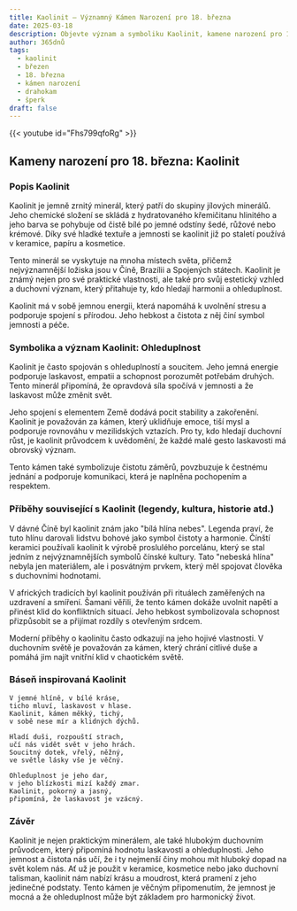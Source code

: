 ```yaml
---
title: Kaolinit – Významný Kámen Narození pro 18. března
date: 2025-03-18
description: Objevte význam a symboliku Kaolinit, kamene narození pro 18. března, který symbolizuje Ohleduplnost. Přečtěte si legendy a inspirující příběhy.
author: 365dnů
tags:
  - kaolinit
  - březen
  - 18. března
  - kámen narození
  - drahokam
  - šperk
draft: false
---
```


{{< youtube id="Fhs799qfoRg" >}}


## Kameny narození pro 18. března: Kaolinit

### Popis Kaolinit

Kaolinit je jemně zrnitý minerál, který patří do skupiny jílových minerálů. Jeho chemické složení se skládá z hydratovaného křemičitanu hlinitého a jeho barva se pohybuje od čistě bílé po jemné odstíny šedé, růžové nebo krémové. Díky své hladké textuře a jemnosti se kaolinit již po staletí používá v keramice, papíru a kosmetice.

Tento minerál se vyskytuje na mnoha místech světa, přičemž nejvýznamnější ložiska jsou v Číně, Brazílii a Spojených státech. Kaolinit je známý nejen pro své praktické vlastnosti, ale také pro svůj estetický vzhled a duchovní význam, který přitahuje ty, kdo hledají harmonii a ohleduplnost.

Kaolinit má v sobě jemnou energii, která napomáhá k uvolnění stresu a podporuje spojení s přírodou. Jeho hebkost a čistota z něj činí symbol jemnosti a péče.

### Symbolika a význam Kaolinit: Ohleduplnost

Kaolinit je často spojován s ohleduplností a soucitem. Jeho jemná energie podporuje laskavost, empatii a schopnost porozumět potřebám druhých. Tento minerál připomíná, že opravdová síla spočívá v jemnosti a že laskavost může změnit svět.

Jeho spojení s elementem Země dodává pocit stability a zakořenění. Kaolinit je považován za kámen, který uklidňuje emoce, tiší mysl a podporuje rovnováhu v mezilidských vztazích. Pro ty, kdo hledají duchovní růst, je kaolinit průvodcem k uvědomění, že každé malé gesto laskavosti má obrovský význam.

Tento kámen také symbolizuje čistotu záměrů, povzbuzuje k čestnému jednání a podporuje komunikaci, která je naplněna pochopením a respektem.

### Příběhy související s Kaolinit (legendy, kultura, historie atd.)

V dávné Číně byl kaolinit znám jako "bílá hlína nebes". Legenda praví, že tuto hlínu darovali lidstvu bohové jako symbol čistoty a harmonie. Čínští keramici používali kaolinit k výrobě proslulého porcelánu, který se stal jedním z nejvýznamnějších symbolů čínské kultury. Tato "nebeská hlína" nebyla jen materiálem, ale i posvátným prvkem, který měl spojovat člověka s duchovními hodnotami.

V afrických tradicích byl kaolinit používán při rituálech zaměřených na uzdravení a smíření. Šamani věřili, že tento kámen dokáže uvolnit napětí a přinést klid do konfliktních situací. Jeho hebkost symbolizovala schopnost přizpůsobit se a přijímat rozdíly s otevřeným srdcem.

Moderní příběhy o kaolinitu často odkazují na jeho hojivé vlastnosti. V duchovním světě je považován za kámen, který chrání citlivé duše a pomáhá jim najít vnitřní klid v chaotickém světě.

### Báseň inspirovaná Kaolinit

```
V jemné hlíně, v bílé kráse,  
ticho mluví, laskavost v hlase.  
Kaolinit, kámen měkký, tichý,  
v sobě nese mír a klidných dýchů.

Hladí duši, rozpouští strach,  
učí nás vidět svět v jeho hrách.  
Soucitný dotek, vřelý, něžný,  
ve světle lásky vše je věčný.

Ohleduplnost je jeho dar,  
v jeho blízkosti mizí každý zmar.  
Kaolinit, pokorný a jasný,  
připomíná, že laskavost je vzácný.
```

### Závěr

Kaolinit je nejen praktickým minerálem, ale také hlubokým duchovním průvodcem, který připomíná hodnotu laskavosti a ohleduplnosti. Jeho jemnost a čistota nás učí, že i ty nejmenší činy mohou mít hluboký dopad na svět kolem nás. Ať už je použit v keramice, kosmetice nebo jako duchovní talisman, kaolinit nám nabízí krásu a moudrost, která pramení z jeho jedinečné podstaty. Tento kámen je věčným připomenutím, že jemnost je mocná a že ohleduplnost může být základem pro harmonický život.